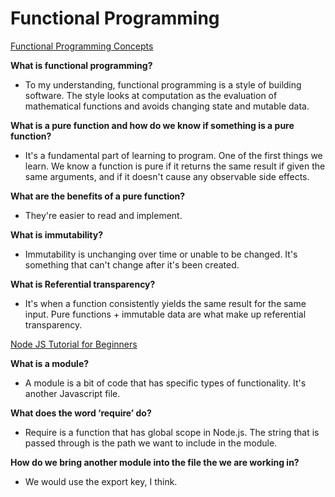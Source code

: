 # Functional Programming

[Functional Programming Concepts](https://medium.com/the-renaissance-developer/concepts-of-functional-programming-in-javascript-6bc84220d2aa)

**What is functional programming?**

- To my understanding, functional programming is a style of building software. The style looks at computation as the evaluation of mathematical functions and avoids changing state and mutable data.

**What is a pure function and how do we know if something is a pure function?**

- It's a fundamental part of learning to program. One of the first things we learn. We know a function is pure if it returns the same result if given the same arguments, and if it doesn't cause any observable side effects.

**What are the benefits of a pure function?**

- They're easier to read and implement.

**What is immutability?**

- Immutability is unchanging over time or unable to be changed. It's something that can't change after it's been created.

**What is Referential transparency?**

- It's when a function consistently yields the same result for the same input. Pure functions + immutable data are what make up referential transparency.

[Node JS Tutorial for Beginners](https://www.youtube.com/watch?v=xHLd36QoS4k)

**What is a module?**

- A module is a bit of code that has specific types of functionality. It's another Javascript file.

**What does the word ‘require’ do?**

- Require is a function that has global scope in Node.js. The string that is passed through is the path we want to include in the module.

**How do we bring another module into the file the we are working in?**

- We would use the export key, I think.

